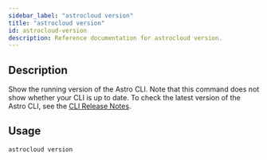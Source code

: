 ```yaml
---
sidebar_label: "astrocloud version"
title: "astrocloud version"
id: astrocloud-version
description: Reference documentation for astrocloud version.
---
```


## Description

Show the running version of the Astro CLI. Note that this command does not show whether your CLI is up to date. To check the latest version of the Astro CLI, see the [CLI Release Notes](cli-release-notes.md).

## Usage

```sh
astrocloud version
```

